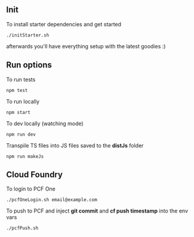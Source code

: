 Init
---

To install starter dependencies and get started
~~~~
./initStarter.sh
~~~~

afterwards you'll have everything setup with the latest goodies :)

Run options
---

To run tests
~~~~
npm test
~~~~

To run locally
~~~~
npm start
~~~~

To dev locally (watching mode)
~~~~
npm run dev
~~~~

Transpile TS files into JS files saved to the **distJs** folder
~~~~
npm run makeJs
~~~~

Cloud Foundry
---

To login to PCF One
~~~~
./pcfOneLogin.sh email@example.com
~~~~

To push to PCF and inject **git commit** and **cf push timestamp** into the env vars
~~~~
./pcfPush.sh
~~~~

